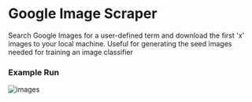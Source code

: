 # Google Image Scraper
Search Google Images for a user-defined term and download the first 'x' images to your local machine. Useful for generating the seed images needed for training an image classifier

### Example Run

![images](gif/image_scraper.gif)
